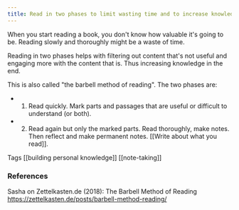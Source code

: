 ```yaml
---
title: Read in two phases to limit wasting time and to increase knowledge
---
```


When you start reading a book, you don't know how valuable it's going to be.
Reading slowly and thoroughly might be a waste of time.

Reading in two phases helps with filtering out content that's not useful and engaging more with the content that is. Thus increasing knowledge in the end.

This is also called "the barbell method of reading". The two phases are:
- 1) Read quickly. Mark parts and passages that are useful or difficult to understand (or both).
- 2) Read again but only the marked parts. Read thoroughly, make notes. Then reflect and make permanent notes. [[Write about what you read]].

Tags [[building personal knowledge]] [[note-taking]]

### References
Sasha on Zettelkasten.de (2018): The Barbell Method of Reading https://zettelkasten.de/posts/barbell-method-reading/